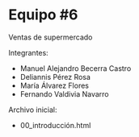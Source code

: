 # Equipo #6

Ventas de supermercado

Integrantes:
- Manuel Alejandro Becerra Castro
- Deliannis Pérez Rosa
- María Álvarez Flores
- Fernando Valdivia Navarro

Archivo inicial:
- 00_introducción.html